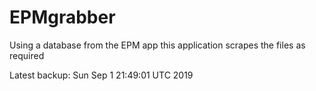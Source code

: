 # EPMgrabber
Using a database from the EPM app this application scrapes the files as required


Latest backup: Sun Sep 1 21:49:01 UTC 2019
